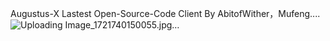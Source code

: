 Augustus-X Lastest Open-Source-Code Client By AbitofWither，Mufeng....![Uploading Image_1721740150055.jpg…]()
